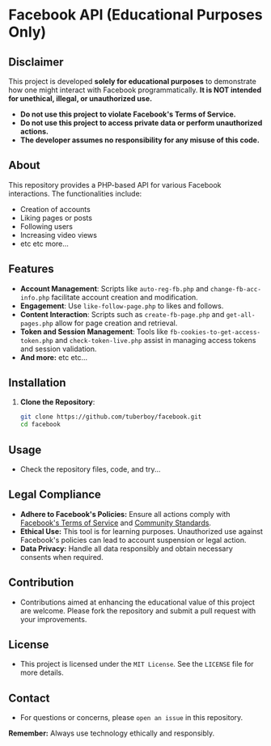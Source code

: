 # Facebook API (Educational Purposes Only)

## Disclaimer

This project is developed **solely for educational purposes** to demonstrate how one might interact with Facebook programmatically. **It is NOT intended for unethical, illegal, or unauthorized use.**

- **Do not use this project to violate Facebook's Terms of Service.**
- **Do not use this project to access private data or perform unauthorized actions.**
- **The developer assumes no responsibility for any misuse of this code.**

## About

This repository provides a PHP-based API for various Facebook interactions. The functionalities include:

- Creation of accounts
- Liking pages or posts
- Following users
- Increasing video views
- etc etc more...

## Features

- **Account Management**: Scripts like `auto-reg-fb.php` and `change-fb-acc-info.php` facilitate account creation and modification.
- **Engagement**: Use `like-follow-page.php` to likes and follows.
- **Content Interaction**: Scripts such as `create-fb-page.php` and `get-all-pages.php` allow for page creation and retrieval.
- **Token and Session Management**: Tools like `fb-cookies-to-get-access-token.php` and `check-token-live.php` assist in managing access tokens and session validation.
- **And more:** etc etc...

## Installation

1. **Clone the Repository**:
   ```bash
   git clone https://github.com/tuberboy/facebook.git
   cd facebook

## Usage

- Check the repository files, code, and try...

## Legal Compliance
- **Adhere to Facebook's Policies:** Ensure all actions comply with [Facebook's Terms of Service](https://www.facebook.com/legal/terms) and [Community Standards](https://www.facebook.com/communitystandards/).
- **Ethical Use:** This tool is for learning purposes. Unauthorized use against Facebook's policies can lead to account suspension or legal action.
- **Data Privacy:** Handle all data responsibly and obtain necessary consents when required.

## Contribution
- Contributions aimed at enhancing the educational value of this project are welcome. Please fork the repository and submit a pull request with your improvements.

## License
- This project is licensed under the `MIT License`. See the `LICENSE` file for more details.

## Contact
- For questions or concerns, please `open an issue` in this repository.

**Remember:** Always use technology ethically and responsibly.
